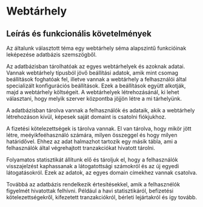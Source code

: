 # Webtárhely

## Leírás és funkcionális követelmények

Az általunk választott téma egy webtárhely séma alapszintű funkcióinak leképezése adatbázis szemszögből.

Az adatbázisban tárolhatóak az egyes webtárhelyek és azoknak adatai. Vannak webtárhely típusból jövő beállítási adatok, amik mint csomag beállítások foghatóak fel, illetve vannak a webtárhely a felhasználói által specializált konfigurációs beállítások. Ezek a beállítások együtt alkotják, majd a webtárhely költségeit. A webtárhelyek létrehozásánál, ki lehet választani, hogy melyik szerver központba jöjjön létre a mi tárhelyünk.

A adatbázisban tárolva vannak a felhasználók és adataik, akik a webtárhely létrehozáson kívül, képesek saját domaint is csatolni fiókjukhoz.

A fizetési kötelezettségek is tárolva vannak. El van tárolva, hogy mikör jött létre, meéyikfeéhasználó számára, milyen összeggel és hogy milyen határidővel. Ehhez az adat halmazhot tartozik egy másik tábla, ami a felhasználók által végrehajtott tranzakciókat hivatott tárolni.

Folyamatos statisztikát állítunk elő és tároljuk el, hogy a felhasználók visszajelzést kaphassanak a látogatottsági számokról és az új egyedi látogatásokról. Ezek az adatok, az egyes domain címekhez vannak csatolva.

Továbbá az adatbázis rendelkezik értesítésekkel, amik a felhasznélók figyelmét hivatottak felhívni. Például a havi statisztikáról, befizetési kötelezettségekről, kifezetett tranzakciókról, bérleti lejártakról és így tovább.
